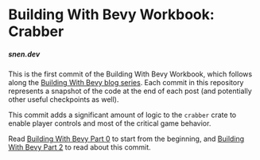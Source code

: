 # Building With Bevy Workbook: Crabber

##### snen.dev

This is the first commit of the Building With Bevy Workbook, which follows along
the [Building With Bevy blog series](https://blog.snen.dev/building-with-bevy).
Each commit in this repository represents a snapshot of the code at the end of
each post (and potentially other useful checkpoints as well).

This commit adds a significant amount of logic to the `crabber` crate to enable
player controls and most of the critical game behavior.

Read
[Building With Bevy Part 0](https://blog.snen.dev/building-with-bevy/00-introduction)
to start from the beginning, and
[Building With Bevy Part 2](https://blog.snen.dev/building-with-bevy/02-implementing-crabber)
to read about this commit.
